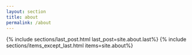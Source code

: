```yaml
---
layout: section
title: about
permalink: /about
---
```

{% include sections/last_post.html last_post=site.about.last%}
{% include sections/items_except_last.html items=site.about%}
